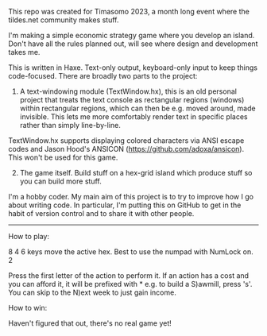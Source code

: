 This repo was created for Timasomo 2023, a month long event where the tildes.net community makes stuff.

I'm making a simple economic strategy game where you develop an island. Don't have all the rules planned out, will see where design and development takes me.

This is written in Haxe. Text-only output, keyboard-only input to keep things code-focused. There are broadly two parts to the project: 

1) A text-windowing module (TextWindow.hx), this is an old personal project that treats the text console as rectangular regions (windows) within rectangular regions, which can then be e.g. moved around, made invisible. This lets me more comfortably render text in specific places rather than simply line-by-line.

TextWindow.hx supports displaying colored characters via ANSI escape codes and Jason Hood's ANSICON (https://github.com/adoxa/ansicon). This won't be used for this game.

2) The game itself. Build stuff on a hex-grid island which produce stuff so you can build more stuff.

I'm a hobby coder. My main aim of this project is to try to improve how I go about writing code. In particular, I'm putting this on GitHub to get in the habit of version control and to share it with other people.

-----

How to play:

  8
4   6  keys move the active hex. Best to use the numpad with NumLock on.
  2

Press the first letter of the action to perform it. If an action has a cost and you can afford it, it will be prefixed with *
e.g. to build a S)awmill, press 's'. You can skip to the N)ext week to just gain income.


How to win:

Haven't figured that out, there's no real game yet! 
